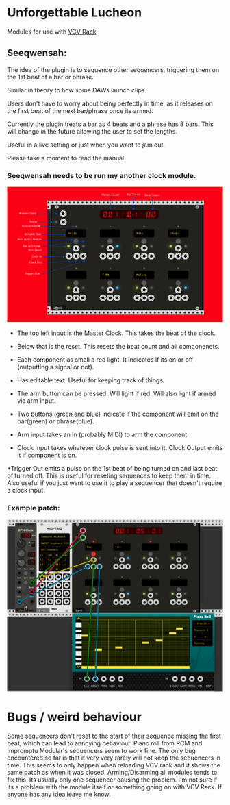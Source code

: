 # Unforgettable Lucheon

Modules for use with [VCV Rack](https://vcvrack.com/)

## Seeqwensah:

The idea of the plugin is to sequence other sequencers, triggering them on the 1st beat of a bar or phrase. 

Similar in theory to how some DAWs launch clips.

Users don't have to worry about being perfectly in time, as it releases on the first beat of the next bar/phrase once its armed. 

Currently the plugin treats a bar as 4 beats and a phrase has 8 bars.
This will change in the future allowing the user to set the lengths. 

Useful in a live setting or just when you want to jam out.

Please take a moment to read the manual.


### Seeqwensah needs to be run my another clock module.



![alt text](https://github.com/johnnymurf/Unforgettable-Luncheon/blob/master/res/SeeqwensahManual.png)

* The top left input is the Master Clock. This takes the beat of the clock.

* Below that is the reset. This resets the beat count and all componenets. 

* Each component as small a red light. It indicates if its on or off (outputting a signal or not). 

* Has editable text. Useful for keeping track of things.

* The arm button can be pressed. Will light if red. Will also light if armed via arm input. 

* Two buttons (green and blue) indicate if the component will emit on the bar(green) or phrase(blue).

* Arm input takes an in (probably MIDI) to arm the component.

* Clock Input takes whatever clock pulse is sent into it. Clock Output emits it if component is on.

*Trigger Out emits a pulse on the 1st beat of being turned on and last beat of turned off. 
    This is useful for reseting sequences to keep them in time. Also useful if you just want 
    to use it to play a sequencer that doesn't require a clock input.


### Example patch:

![alt text](https://github.com/johnnymurf/Unforgettable-Luncheon/blob/master/res/SeeqwensahExample2.png)

# Bugs / weird behaviour
Some sequencers don't reset to the start of their sequence missing the first beat, which can lead to annoying behaviour.
Piano roll from RCM and Impromptu Modular's sequencers seem to work fine. 
The only bug encountered so far is that it very very rarely will not keep the sequencers in time.
This seems to only happen when reloading VCV rack and it shows the same patch as when it was closed.
Arming/Disarming all modules tends to fix this. Its usually only one sequencer causing the problem.
I'm not sure if its a problem with the module itself or something going on with VCV Rack.
If anyone has any idea leave me know. 